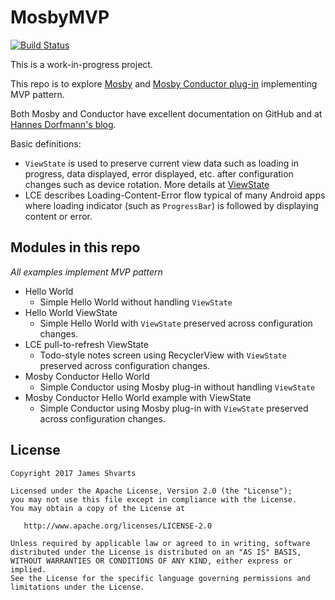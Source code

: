 # MosbyMVP

[![Build Status](https://travis-ci.org/jshvarts/MosbyMVP.svg?branch=master)](https://travis-ci.org/jshvarts/MosbyMVP)

This is a work-in-progress project.

This repo is to explore [Mosby](https://github.com/sockeqwe/mosby/) and [Mosby Conductor plug-in](https://github.com/sockeqwe/mosby-conductor/) implementing MVP pattern.

Both Mosby and Conductor have excellent documentation on GitHub and at [Hannes Dorfmann's blog](http://hannesdorfmann.com/mosby/).
 
Basic definitions: 
* `ViewState` is used to preserve current view data such as loading in progress, data displayed, error displayed, etc. after configuration changes such as device rotation. 
More details at [ViewState](http://hannesdorfmann.com/mosby/viewstate/)
* LCE describes Loading-Content-Error flow typical of many Android apps where loading indicator (such as `ProgressBar`) is followed by displaying content or error. 

## Modules in this repo

*All examples implement MVP pattern*

* Hello World
    * Simple Hello World without handling `ViewState`
* Hello World ViewState
    * Simple Hello World with `ViewState` preserved across configuration changes.
* LCE pull-to-refresh ViewState
    * Todo-style notes screen using RecyclerView with `ViewState` preserved across configuration changes.
* Mosby Conductor Hello World
    * Simple Conductor using Mosby plug-in without handling `ViewState`
* Mosby Conductor Hello World example with ViewState
    * Simple Conductor using Mosby plug-in with `ViewState` preserved across configuration changes.

## License

    Copyright 2017 James Shvarts

    Licensed under the Apache License, Version 2.0 (the "License");
    you may not use this file except in compliance with the License.
    You may obtain a copy of the License at

       http://www.apache.org/licenses/LICENSE-2.0

    Unless required by applicable law or agreed to in writing, software
    distributed under the License is distributed on an "AS IS" BASIS,
    WITHOUT WARRANTIES OR CONDITIONS OF ANY KIND, either express or implied.
    See the License for the specific language governing permissions and
    limitations under the License.
